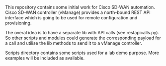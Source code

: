 This repository contains some initial work for Cisco SD-WAN automation. 
Cisco SD-WAN controller (vManage) provides a north-bound REST API interface which is going to be used for remote configuration and provisioning.

The overal idea is to have a separate lib with API calls (see restapicalls.py). So other scripts and modules could generate the corresponding payload for a call and utilise the lib methods to send it to a vManage controller.

Scripts directory contains some scripts used for a lab demo purpose. More examples will be included as available.
